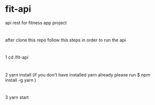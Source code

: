 # fit-api

api rest for fitness app project

#

after clone this repo follow this steps in order to run the api

#

1 cd /fit-api

#

2 yarn install (if you don't have installed yarn already please run \$ npm install -g yarn )

#

3 yarn start
